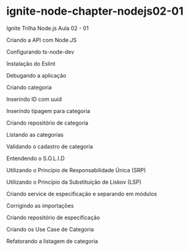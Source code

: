 # ignite-node-chapter-nodejs02-01
Ignite Trilha Node.js Aula 02 - 01


Criando a API com Node.JS

Configurando ts-node-dev

Instalação do Eslint

Debugando a aplicação

Criando categoria

Inserindo ID com uuid

Inserindo tipagem para categoria

Criando repositório de categoria

Listando as categorias

Validando o cadastro de categoria

Entendendo o S.O.L.I.D

Utilizando o Princípio de Responsabilidade Única (SRP)

Utilizando o Princípio da Substituição de Liskov (LSP)

Criando service de especificação e separando em módulos

Corrigindo as importações

Criando repositório de especificação

Criando os Use Case de Categoria

Refatorando a listagem de categoria

